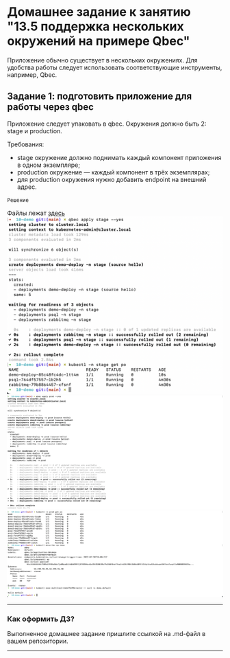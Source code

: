 # Домашнее задание к занятию "13.5 поддержка нескольких окружений на примере Qbec"
Приложение обычно существует в нескольких окружениях. Для удобства работы следует использовать соответствующие инструменты, например, Qbec.

## Задание 1: подготовить приложение для работы через qbec
Приложение следует упаковать в qbec. Окружения должно быть 2: stage и production. 

Требования:
* stage окружение должно поднимать каждый компонент приложения в одном экземпляре;
* production окружение — каждый компонент в трёх экземплярах;
* для production окружения нужно добавить endpoint на внешний адрес.

```
Решение
```
Файлы лежат [здесь](https://github.com/AnantaHari/devops-netology/tree/main/13-kubernetes-config-05-qbec/10-demo)  
![Stage](https://github.com/AnantaHari/devops-netology/blob/main/screenshots/Снимок%20экрана%202022-07-18%20в%2018.19.30.png)
![Prod1](https://github.com/AnantaHari/devops-netology/blob/main/screenshots/Снимок%20экрана%202022-07-18%20в%2018.42.07.png)
![Prod2](https://github.com/AnantaHari/devops-netology/blob/main/screenshots/Снимок%20экрана%202022-07-18%20в%2018.45.03.png)

---

### Как оформить ДЗ?

Выполненное домашнее задание пришлите ссылкой на .md-файл в вашем репозитории.

---
